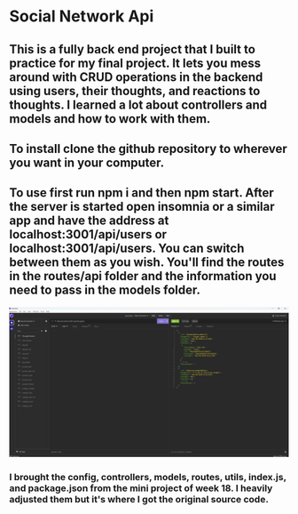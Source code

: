 # Social Network Api

## This is a fully back end project that I built to practice for my final project. It lets you mess around with CRUD operations in the backend using users, their thoughts, and reactions to thoughts. I learned a lot about controllers and models and how to work with them. 


## To install clone the github repository to wherever you want in your computer.


## To use first run npm i and then npm start. After the server is started open insomnia or a similar app and have the address at localhost:3001/api/users or localhost:3001/api/users. You can switch between them as you wish. You'll find the routes in the routes/api folder and the information you need to pass in the models folder.

![Screenshot of Application](social-network-api.png)

### I brought the config, controllers, models, routes, utils, index.js, and package.json from the mini project of week 18. I heavily adjusted them but it's where I got the original source code. 
